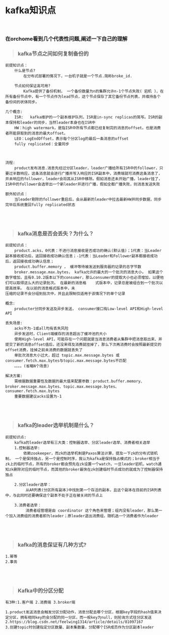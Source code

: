 # kafka知识点
<br>

### 在orchome看到几个代表性问题,阐述一下自己的理解

> ### kafka节点之间如何复制备份的
    
    
    前提知识点：
        什么是节点?
            在分布式部署的情况下，一台机子就是一个节点.简称broke_id.

        节点如何保证高可用?
            Kafka提供了备份机制， 一个备份数量为n的集群允许n-1个节点失败( 宕机 )，在所有备份节点中，有一个节点作为lead节点，这个节点保存了其它备份节点列表，并维持各个备份间的状体同步。
    
    几个概念:
        ISR:   kafka维护的一个副本维护队列，ISR是in-sync replicas的简写。ISR的副本保持和leader的同步，当然leader本身也在ISR中
        HW：high watermark，是指ISR中所有节点都已经复制完的消息的offset。也是消费者所能获取到的消息的最大offset。
        LEO：LogEndOffset，表示每个分区log的最后一条消息的offset
        fully replicated：全量同步
        
        

    流程:
        product发布消息.消息先经过分区leader，leader广播给所有ISR中的follower，只要过半数响应，这条消息就会进行广播并写入响应的ISR副本中，消费端就可消费这条消息了，并未响应的follower，leader会将其从ISR中移除。假如消息还未开始广播，leader挂了，ISR中的follower会选举出一个新leader并进行广播，假如全都广播失败，则消息发送失败

    额外知识点：
        当leader剔除的follower重启后，会从最新的leader中拉去最新HW并同步数据，同步完毕后系统重回fully replicated状态
    
<br><br>
    
> ### kafka消息是否会丢失？为什么？

    前提知识点：
        product.acks，0代表：不进行消息接收是否成功的确认(默认值)；1代表：当Leader副本接收成功后，返回接收成功确认信息；-1代表：当Leader和Follower副本都接收成功后，返回接收成功确认信息；
        product.buffer.memory ， 缓冲等待被发送到服务器的记录的总字节数
        broker.message.max.bytes， kafka允许的最大的一个批次的消息大小。 如果这个数字增加，且有0.10.2版本以下的consumer，那么consumer的提取大小也必须增加，以便他们可以取得这么大的记录批次。 在最新的消息格    式版本中，记录总是被组合到一个批次以提高效率。 在以前的消息格式版本中，未                                                          压缩的记录不会分组到批次中，并且此限制仅适用于该情况下的单个记录
    
    概念:
        producter分同步发送及异步发送， consumer接口有Low-level API和High-level API

    丢失场景:
        acks不为-1或all均有丢失风险
        异步发送时，Client端缓存的消息超出了缓冲池的大小
        使用High-level API，可能存在一个问题就是当消息消费者从集群中把消息取出来、并提交了新的消息offset值后，还没来得及消费就挂掉了，那么下次再消费时会按照最新提交的offset消费，挂掉之前未消费的数据就丢失了
        单批次消息大小过大，超过 topic.max.message.bytes 或 consumer.fetch.max.bytes与topic.max.message.bytes不匹配
        。。。。(省略N个场景)
    
    解决方案:
        需根据数据重要性及数据的最大值来配置参数：product.buffer.memory、broker.message.max.bytes、topic.max.message.bytes、consumer.fetch.max.bytes
        重要数据建议acks设置为-1

 <br> <br>
> ### kafka的leader选举机制是什么？
    
    前提知识点:
        kafka的leader选举有三大类：控制器选举、分区leader选举、消费者相关选举
        1.控制器选举:
            依赖zookeeper，而zk的选举机制是Paxos算法计算，提及一下zk的分布式锁机制， 一个是保持独占，另一个是控制时序，我认为kafka是保持独占模式的；broker相当于zk上的临时节点，所有的broker都会预先在zk设置一个watch，一旦leader宕机，watch通知zk删除对应的临时节点，而其他的broker最快在zk创建临时节点成功的就成为了控制器保持独占

        2.分区leader选举：
             从AR列表(分区所有副本)中找到第一个存活的副本，且这个副本在目前的ISR列表中，与此同时还要确保这个副本不处于正在被关闭的节点上
        
        3.消费者选举：
             消费者组管理是由 coordinator 这个角色来管理；组内没有leader，那么第一个加入消费组的消费者即为leader；原leader退出消费组，随机选一个消费者作为leader
 <br> <br>

> ### kafka的消息保证有几种方式?

    1.幂等
    2.事务
    
 <br> <br>
> ### Kafka中的分区分配

    有3种:1.客户端 2.消费端 3.broker端
    
    1.product发送消息会触发分区分配动作，消息分配去哪个分区，根据key字段的hash值来决定分区，拥有相同key的会分配的同一分区，而一般key为null，则轮询方式往分区发送
    2.https://blog.csdn.net/feelwing1314/article/details/81097167
    3.创建topic时创建指定分区数量、副本集数量，分配哪个ISR成员作为分区副本leader

<br>
